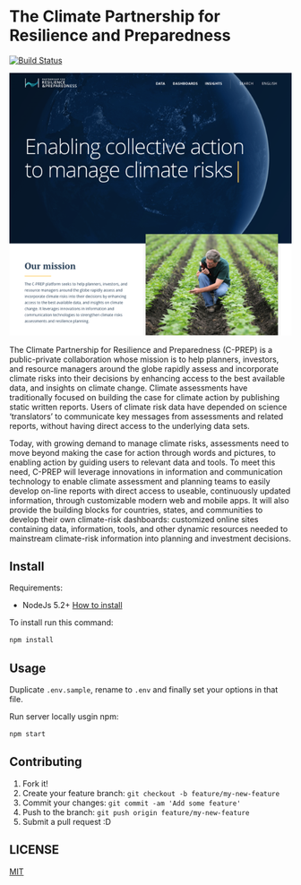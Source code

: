 # The Climate Partnership for Resilience and Preparedness

[![Build Status](https://travis-ci.org/resource-watch/prep-app.svg?branch=master)](https://travis-ci.org/resource-watch/prep-app)

![Screenshot about PREP](./public/screenshot.png)

The Climate Partnership for Resilience and Preparedness (C-PREP) is a public-private collaboration whose mission is to help planners, investors, and resource managers around the globe rapidly assess and incorporate climate risks into their decisions by enhancing access to the best available data, and insights on climate change. Climate assessments have traditionally focused on building the case for climate action by publishing static written reports. Users of climate risk data have depended on science ‘translators’ to communicate key messages from assessments and related reports, without having direct access to the underlying data sets.

Today, with growing demand to manage climate risks, assessments need to move beyond making the case for action through words and pictures, to enabling action by guiding users to relevant data and tools. To meet this need, C-PREP will leverage innovations in information and communication technology to enable climate assessment and planning teams to easily develop on-line reports with direct access to useable, continuously updated information, through customizable modern web and mobile apps. It will also provide the building blocks for countries, states, and communities to develop their own climate-risk dashboards: customized online sites containing data, information, tools, and other dynamic resources needed to mainstream climate-risk information into planning and investment decisions.


## Install

Requirements:

* NodeJs 5.2+ [How to install](https://nodejs.org/download/)

To install run this command:

```bash
npm install
```


## Usage

Duplicate `.env.sample`, rename to `.env` and finally set your options in that file.

Run server locally usgin npm:

```bash
npm start
```


## Contributing

1. Fork it!
2. Create your feature branch: `git checkout -b feature/my-new-feature`
3. Commit your changes: `git commit -am 'Add some feature'`
4. Push to the branch: `git push origin feature/my-new-feature`
5. Submit a pull request :D


## LICENSE

[MIT](LICENSE)
